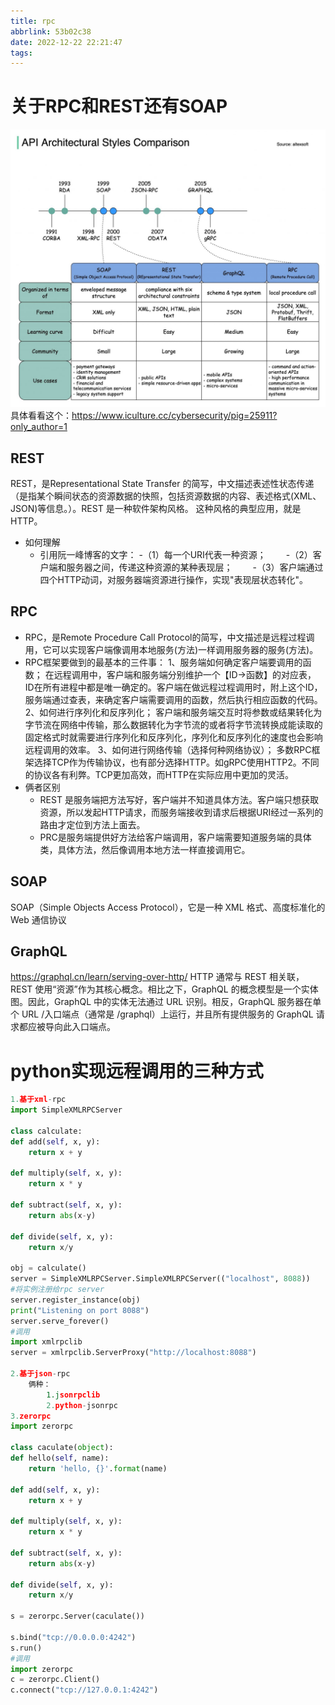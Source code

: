```yaml
---
title: rpc
abbrlink: 53b02c38
date: 2022-12-22 22:21:47
tags:
---
```

# 关于RPC和REST还有SOAP
![](../images/rpc/rpc-soap-rest.jpeg)
具体看看这个：https://www.iculture.cc/cybersecurity/pig=25911?only_author=1

## REST

REST，是Representational State Transfer 的简写，中文描述表述性状态传递（是指某个瞬间状态的资源数据的快照，包括资源数据的内容、表述格式(XML、JSON)等信息。）。REST 是一种软件架构风格。 这种风格的典型应用，就是HTTP。

- 如何理解
  - 引用阮一峰博客的文字：
    -（1）每一个URI代表一种资源；
    　　-（2）客户端和服务器之间，传递这种资源的某种表现层；
    　　-（3）客户端通过四个HTTP动词，对服务器端资源进行操作，实现"表现层状态转化"。

## RPC

- RPC，是Remote Procedure Call Protocol的简写，中文描述是远程过程调用，它可以实现客户端像调用本地服务(方法)一样调用服务器的服务(方法)。
- RPC框架要做到的最基本的三件事：
  1、服务端如何确定客户端要调用的函数；
  在远程调用中，客户端和服务端分别维护一个【ID->函数】的对应表， ID在所有进程中都是唯一确定的。客户端在做远程过程调用时，附上这个ID，服务端通过查表，来确定客户端需要调用的函数，然后执行相应函数的代码。
  2、如何进行序列化和反序列化；
  客户端和服务端交互时将参数或结果转化为字节流在网络中传输，那么数据转化为字节流的或者将字节流转换成能读取的固定格式时就需要进行序列化和反序列化，序列化和反序列化的速度也会影响远程调用的效率。
  3、如何进行网络传输（选择何种网络协议）；
  多数RPC框架选择TCP作为传输协议，也有部分选择HTTP。如gRPC使用HTTP2。不同的协议各有利弊。TCP更加高效，而HTTP在实际应用中更加的灵活。
- 俩者区别
  - REST 是服务端把方法写好，客户端并不知道具体方法。客户端只想获取资源，所以发起HTTP请求，而服务端接收到请求后根据URI经过一系列的路由才定位到方法上面去。
  - PRC是服务端提供好方法给客户端调用，客户端需要知道服务端的具体类，具体方法，然后像调用本地方法一样直接调用它。

## SOAP

SOAP（Simple Objects Access Protocol），它是一种 XML 格式、高度标准化的 Web 通信协议

## GraphQL
https://graphql.cn/learn/serving-over-http/
HTTP 通常与 REST 相关联，REST 使用“资源”作为其核心概念。相比之下，GraphQL 的概念模型是一个实体图。因此，GraphQL 中的实体无法通过 URL 识别。相反，GraphQL 服务器在单个 URL /入口端点（通常是 /graphql）上运行，并且所有提供服务的 GraphQL 请求都应被导向此入口端点。
# python实现远程调用的三种方式

``` python
1.基于xml-rpc
import SimpleXMLRPCServer

class calculate:
def add(self, x, y):
    return x + y

def multiply(self, x, y):
    return x * y

def subtract(self, x, y):
    return abs(x-y)

def divide(self, x, y):
    return x/y

obj = calculate()
server = SimpleXMLRPCServer.SimpleXMLRPCServer(("localhost", 8088))
#将实例注册给rpc server
server.register_instance(obj)
print("Listening on port 8088")
server.serve_forever()
#调用
import xmlrpclib
server = xmlrpclib.ServerProxy("http://localhost:8088")

2.基于json-rpc
	俩种：
		1.jsonrpclib
		2.python-jsonrpc
3.zerorpc
import zerorpc

class caculate(object):
def hello(self, name):
    return 'hello, {}'.format(name)

def add(self, x, y):
    return x + y

def multiply(self, x, y):
    return x * y

def subtract(self, x, y):
    return abs(x-y)

def divide(self, x, y):
    return x/y

s = zerorpc.Server(caculate())

s.bind("tcp://0.0.0.0:4242")
s.run()
#调用
import zerorpc
c = zerorpc.Client()
c.connect("tcp://127.0.0.1:4242")
```

​	